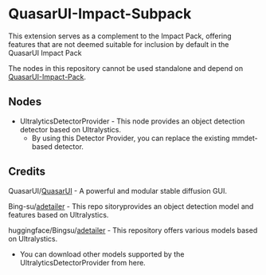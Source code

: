 # QuasarUI-Impact-Subpack
This extension serves as a complement to the Impact Pack, offering features that are not deemed suitable for inclusion by default in the QuasarUI Impact Pack

The nodes in this repository cannot be used standalone and depend on [QuasarUI-Impact-Pack](https://github.com/ltdrdata/QuasarUI-Impact-Pack).

## Nodes
* UltralyticsDetectorProvider - This node provides an object detection detector based on Ultralystics.
    * By using this Detector Provider, you can replace the existing mmdet-based detector.


## Credits

QuasarUI/[QuasarUI](https://github.com/quasaranonymous/QuasarUI) - A powerful and modular stable diffusion GUI.

Bing-su/[adetailer](https://github.com/Bing-su/adetailer/) - This repo sitoryprovides an object detection model and features based on Ultralystics.

huggingface/Bingsu/[adetailer](https://huggingface.co/Bingsu/adetailer/tree/main) - This repository offers various models based on Ultralystics.
* You can download other models supported by the UltralyticsDetectorProvider from here.